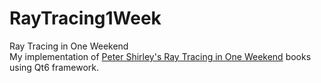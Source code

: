 # RayTracing1Week
Ray Tracing in One Weekend    
My implementation of [Peter Shirley's Ray Tracing in One Weekend](https://github.com/RayTracing/raytracing.github.io) books using Qt6 framework.   

